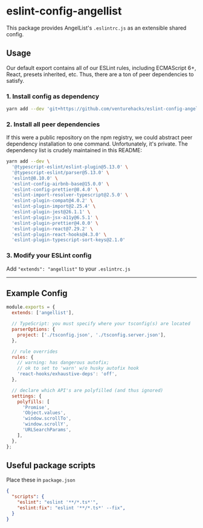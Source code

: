 # eslint-config-angellist

This package provides AngelList's `.eslintrc.js` as an extensible shared config.

## Usage

Our default export contains all of our ESLint rules, including ECMAScript 6+, React, presets inherited, etc. Thus, there are a ton of peer dependencies to satisfy.

### 1. Install config as dependency

```sh
yarn add --dev 'git+https://github.com/venturehacks/eslint-config-angellist#0.5.1'
```

### 2. Install all peer dependencies

If this were a public repository on the npm registry, we could abstract peer dependency installation to one command. Unfortunately, it's private. The dependency list is crudely maintained in this README:

```sh
yarn add --dev \
  '@typescript-eslint/eslint-plugin@5.13.0' \
  '@typescript-eslint/parser@5.13.0' \
  'eslint@8.10.0' \
  'eslint-config-airbnb-base@15.0.0' \
  'eslint-config-prettier@8.4.0' \
  'eslint-import-resolver-typescript@2.5.0' \
  'eslint-plugin-compat@4.0.2' \
  'eslint-plugin-import@2.25.4' \
  'eslint-plugin-jest@26.1.1' \
  'eslint-plugin-jsx-a11y@6.5.1' \
  'eslint-plugin-prettier@4.0.0' \
  'eslint-plugin-react@7.29.2' \
  'eslint-plugin-react-hooks@4.3.0' \
  'eslint-plugin-typescript-sort-keys@2.1.0'
```

### 3. Modify your ESLint config

Add `"extends": "angellist"` to your `.eslintrc.js`

---

## Example Config

```js
module.exports = {
  extends: ['angellist'],

  // TypeScript: you must specify where your tsconfig(s) are located
  parserOptions: {
    project: ['./tsconfig.json', './tsconfig.server.json'],
  },

  // rule overrides
  rules: {
    // warning: has dangerous autofix;
    // ok to set to 'warn' w/o husky autofix hook
    'react-hooks/exhaustive-deps': 'off',
  },

  // declare which API's are polyfilled (and thus ignored)
  settings: {
    polyfills: [
      'Promise',
      'Object.values',
      'window.scrollTo',
      'window.scrollY',
      'URLSearchParams',
    ],
  },
};
```

## Useful package scripts

Place these in `package.json`

```json
{
  "scripts": {
    "eslint": "eslint '**/*.ts*'",
    "eslint:fix": "eslint '**/*.ts*' --fix",
  }
}
```
